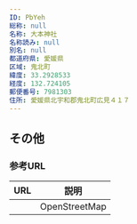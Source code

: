 ```yaml
---
ID: PbYeh
総称: null
名称: 大本神社
名称読み: null
別名: null
都道府県: 愛媛県
区域: 鬼北町
緯度: 33.2928533
経度: 132.724105
郵便番号: 7981303
住所: 愛媛県北宇和郡鬼北町広見４１７
---
```


## その他

### 参考URL

| URL | 説明          |
| --- | ------------- |
|     | OpenStreetMap |
